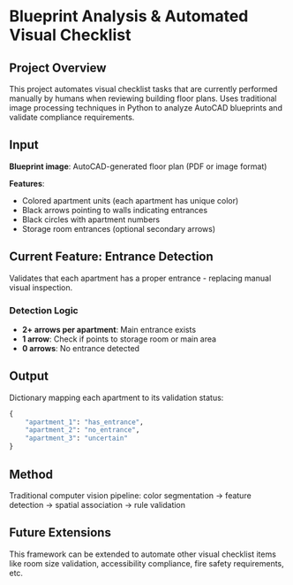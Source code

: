 # Blueprint Analysis & Automated Visual Checklist

## Project Overview

This project automates visual checklist tasks that are currently performed manually by humans when reviewing building floor plans. Uses traditional image processing techniques in Python to analyze AutoCAD blueprints and validate compliance requirements.

## Input

**Blueprint image**: AutoCAD-generated floor plan (PDF or image format)

**Features**: 
  - Colored apartment units (each apartment has unique color)
  - Black arrows pointing to walls indicating entrances
  - Black circles with apartment numbers
  - Storage room entrances (optional secondary arrows)

## Current Feature: Entrance Detection

Validates that each apartment has a proper entrance - replacing manual visual inspection.

### Detection Logic

- **2+ arrows per apartment**: Main entrance exists
- **1 arrow**: Check if points to storage room or main area
- **0 arrows**: No entrance detected

## Output

Dictionary mapping each apartment to its validation status:
```python
{
    "apartment_1": "has_entrance",
    "apartment_2": "no_entrance", 
    "apartment_3": "uncertain"
}
```

## Method

Traditional computer vision pipeline: color segmentation → feature detection → spatial association → rule validation

## Future Extensions

This framework can be extended to automate other visual checklist items like room size validation, accessibility compliance, fire safety requirements, etc.